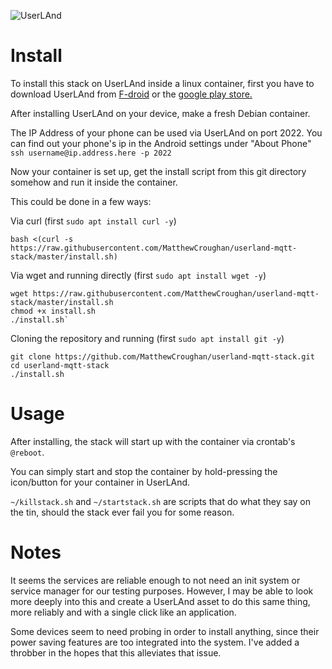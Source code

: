 ![UserLAnd](https://userland.tech/static/phone-feature-horizontal-be4009ad7e0ee7ab5c3607b4f9d92977.gif)

# Install

To install this stack on UserLAnd inside a linux container, first you have to download UserLAnd from [F-droid](https://f-droid.org/en/) or the [google play store.](https://play.google.com/store/apps/details?id=tech.ula)

After installing UserLAnd on your device, make a fresh Debian container. 

The IP Address of your phone can be used via UserLAnd on port 2022. You can find out your phone's ip in the Android settings under "About Phone"
`ssh username@ip.address.here -p 2022`

Now your container is set up, get the install script from this git directory somehow and run it inside the container.

This could be done in a few ways:

Via curl (first `sudo apt install curl -y`)
```
bash <(curl -s https://raw.githubusercontent.com/MatthewCroughan/userland-mqtt-stack/master/install.sh)
```

Via wget and running directly (first `sudo apt install wget -y`)
```
wget https://raw.githubusercontent.com/MatthewCroughan/userland-mqtt-stack/master/install.sh
chmod +x install.sh
./install.sh`
```

Cloning the repository and running (first `sudo apt install git -y`)
```
git clone https://github.com/MatthewCroughan/userland-mqtt-stack.git
cd userland-mqtt-stack
./install.sh
```


# Usage

After installing, the stack will start up with the container via crontab's `@reboot`. 

You can simply start and stop the container by hold-pressing the icon/button for your container in UserLAnd.

`~/killstack.sh` and `~/startstack.sh` are scripts that do what they say on the tin, should the stack ever fail you for some reason.

# Notes

It seems the services are reliable enough to not need an init system or service manager for our testing purposes. However, I may be able to look more deeply into this and create a UserLAnd asset to do this same thing, more reliably and with a single click like an application. 

Some devices seem to need probing in order to install anything, since their power saving features are too integrated into the system. I've added a throbber in the hopes that this alleviates that issue.

